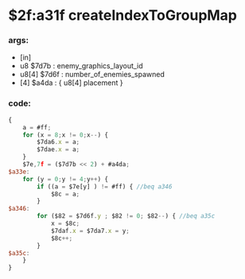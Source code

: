 ﻿
# $2f:a31f createIndexToGroupMap

### args:
+  [in]
+	u8      $7d7b : enemy_graphics_layout_id
+   u8[4]   $7d6f : number_of_enemies_spawned
+	[4]     $a4da : { u8[4] placement }

### code:
```js
{
	a = #ff;
	for (x = 8;x != 0;x--) {
		$7da6.x = a;
		$7dae.x = a;
	}
	$7e,7f = ($7d7b << 2) + #a4da;
$a33e:
	for (y = 0;y != 4;y++) {
		if ((a = $7e[y] ) != #ff) { //beq a346
			$8c = a;
		}
$a346:
		for ($82 = $7d6f.y ; $82 != 0; $82--) { //beq a35c
			x = $8c;
			$7daf.x = $7da7.x = y;
			$8c++;
		}
$a35c:
	}
}
```


